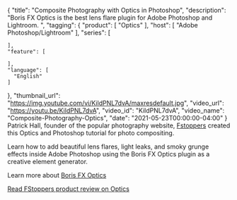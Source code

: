 {
  "title": "Composite Photography with Optics in Photoshop",
  "description": "Boris FX Optics is the best lens flare plugin for Adobe Photoshop and Lightroom. ",
  "tagging": {
    "product": [
      "Optics"
    ],
    "host": [
      "Adobe Photoshop/Lightroom"
    ],
    "series": [

    ],
    "feature": [

    ],
    "language": [
      "English"
    ]
  },
  "thumbnail_url": "https://img.youtube.com/vi/KildPNL7dvA/maxresdefault.jpg",
  "video_url": "https://youtu.be/KildPNL7dvA",
  "video_id": "KildPNL7dvA",
  "video_name": "Composite-Photography-Optics",
  "date": "2021-05-23T00:00:00-04:00"
}
Patrick Hall, founder of the popular photography website, [Fstoppers](https://fstoppers.com/apps/award-winning-vfx-specialists-boris-fx-releases-software-photographers-522210 "Fstoppers") created this Optics and Photoshop tutorial for photo compositing. 

Learn how to add beautiful lens flares, light leaks, and smoky grunge effects inside Adobe Photoshop using the Boris FX Optics plugin as a creative element generator. 

Learn more about [Boris FX Optics](https://borisfx.com/products/optics/?collection=optics&product=optics "Boris FX Optics")

[Read FStoppers product review on Optics](https://fstoppers.com/apps/award-winning-vfx-specialists-boris-fx-releases-software-photographers-522210 "Fstoppers")
